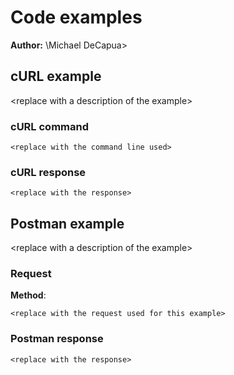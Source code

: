 # Code examples

**Author:** \Michael DeCapua>

## cURL example

\<replace with a description of the example\>

### cURL command

```shell
<replace with the command line used>
```

### cURL response

```shell
<replace with the response>
```

## Postman example

\<replace with a description of the example\>

### Request

**Method**:

```shell
<replace with the request used for this example>
```

### Postman response

```shell
<replace with the response>
```

